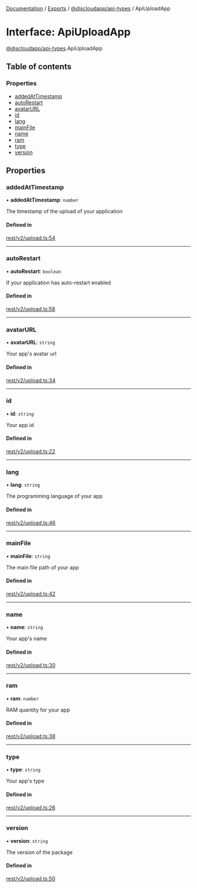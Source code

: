 [Documentation](../README.md) / [Exports](../modules.md) / [@discloudapp/api-types](../modules/discloudapp_api_types.md) / ApiUploadApp

# Interface: ApiUploadApp

[@discloudapp/api-types](../modules/discloudapp_api_types.md).ApiUploadApp

## Table of contents

### Properties

- [addedAtTimestamp](discloudapp_api_types.ApiUploadApp.md#addedattimestamp)
- [autoRestart](discloudapp_api_types.ApiUploadApp.md#autorestart)
- [avatarURL](discloudapp_api_types.ApiUploadApp.md#avatarurl)
- [id](discloudapp_api_types.ApiUploadApp.md#id)
- [lang](discloudapp_api_types.ApiUploadApp.md#lang)
- [mainFile](discloudapp_api_types.ApiUploadApp.md#mainfile)
- [name](discloudapp_api_types.ApiUploadApp.md#name)
- [ram](discloudapp_api_types.ApiUploadApp.md#ram)
- [type](discloudapp_api_types.ApiUploadApp.md#type)
- [version](discloudapp_api_types.ApiUploadApp.md#version)

## Properties

### addedAtTimestamp

• **addedAtTimestamp**: `number`

The timestamp of the upload of your application

#### Defined in

[rest/v2/upload.ts:54](https://github.com/discloud/discloud.app/blob/9141dfb/packages/api-types/rest/v2/upload.ts#L54)

___

### autoRestart

• **autoRestart**: `boolean`

If your application has auto-restart enabled

#### Defined in

[rest/v2/upload.ts:58](https://github.com/discloud/discloud.app/blob/9141dfb/packages/api-types/rest/v2/upload.ts#L58)

___

### avatarURL

• **avatarURL**: `string`

Your app's avatar url

#### Defined in

[rest/v2/upload.ts:34](https://github.com/discloud/discloud.app/blob/9141dfb/packages/api-types/rest/v2/upload.ts#L34)

___

### id

• **id**: `string`

Your app id

#### Defined in

[rest/v2/upload.ts:22](https://github.com/discloud/discloud.app/blob/9141dfb/packages/api-types/rest/v2/upload.ts#L22)

___

### lang

• **lang**: `string`

The programming language of your app

#### Defined in

[rest/v2/upload.ts:46](https://github.com/discloud/discloud.app/blob/9141dfb/packages/api-types/rest/v2/upload.ts#L46)

___

### mainFile

• **mainFile**: `string`

The main file path of your app

#### Defined in

[rest/v2/upload.ts:42](https://github.com/discloud/discloud.app/blob/9141dfb/packages/api-types/rest/v2/upload.ts#L42)

___

### name

• **name**: `string`

Your app's name

#### Defined in

[rest/v2/upload.ts:30](https://github.com/discloud/discloud.app/blob/9141dfb/packages/api-types/rest/v2/upload.ts#L30)

___

### ram

• **ram**: `number`

RAM quantity for your app

#### Defined in

[rest/v2/upload.ts:38](https://github.com/discloud/discloud.app/blob/9141dfb/packages/api-types/rest/v2/upload.ts#L38)

___

### type

• **type**: `string`

Your app's type

#### Defined in

[rest/v2/upload.ts:26](https://github.com/discloud/discloud.app/blob/9141dfb/packages/api-types/rest/v2/upload.ts#L26)

___

### version

• **version**: `string`

The version of the package

#### Defined in

[rest/v2/upload.ts:50](https://github.com/discloud/discloud.app/blob/9141dfb/packages/api-types/rest/v2/upload.ts#L50)
